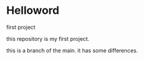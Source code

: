 # Helloword
first project

this repository is my first project.

this is a branch of the main. it has some differences.
